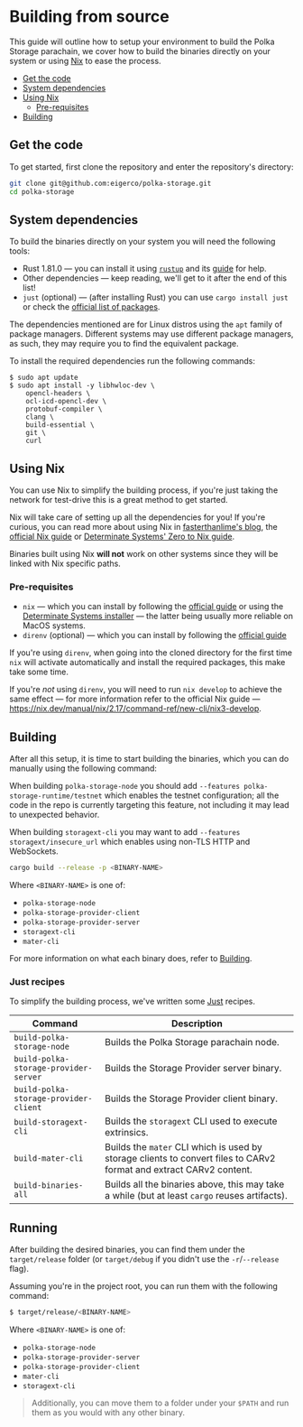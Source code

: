# Building from source

This guide will outline how to setup your environment to build the Polka Storage parachain,
we cover how to build the binaries directly on your system or using [Nix](https://nixos.org/download/) to ease the process.

* [Get the code](#get-the-code)
* [System dependencies](#system-dependencies)
* [Using Nix](#using-nix)
  * [Pre-requisites](#pre-requisites)
* [Building](#building)

## Get the code

To get started, first clone the repository and enter the repository's directory:

```bash
git clone git@github.com:eigerco/polka-storage.git
cd polka-storage
```

<!-- I'm not sure about this section name -->
## System dependencies

To build the binaries directly on your system you will need the following tools:

* Rust 1.81.0 — you can install it using [`rustup`](https://rustup.rs/) and its [guide](https://rust-lang.github.io/rustup/installation/other.html) for help.
* Other dependencies — keep reading, we'll get to it after the end of this list!
* `just` (optional) — (after installing Rust) you can use `cargo install just` or check the [official list of packages](https://just.systems/man/en/packages.html).

The dependencies mentioned are for Linux distros using the `apt` family of package managers.
Different systems may use different package managers, as such, they may require you to find the equivalent package.

To install the required dependencies run the following commands:

```shell
$ sudo apt update
$ sudo apt install -y libhwloc-dev \
    opencl-headers \
    ocl-icd-opencl-dev \
    protobuf-compiler \
    clang \
    build-essential \
    git \
    curl
```

## Using Nix

You can use Nix to simplify the building process,
if you're just taking the network for test-drive this is a great method to get started.

Nix will take care of setting up all the dependencies for you!
If you're curious, you can read more about using Nix in [fasterthanlime's blog](https://fasterthanli.me/series/building-a-rust-service-with-nix/part-9),
the [official Nix guide](https://nixos.org/learn/) or [Determinate Systems' Zero to Nix guide](https://zero-to-nix.com/).

<div class="warning">
Binaries built using Nix <b>will not</b> work on other systems since they will be linked with Nix specific paths.
</div>

### Pre-requisites

- `nix` — which you can install by following the [official guide](https://nixos.org/download/)
  or using the [Determinate Systems installer](https://github.com/DeterminateSystems/nix-installer) — the latter being usually more reliable on MacOS systems.
- `direnv` (optional) — which you can install by following the [official guide](https://direnv.net/docs/installation.html)

If you're using `direnv`, when going into the cloned directory for the first time `nix` will activate automatically and
install the required packages, this make take some time.

If you're _not_ using `direnv`, you will need to run `nix develop` to achieve the same effect —
for more information refer to the official Nix guide — https://nix.dev/manual/nix/2.17/command-ref/new-cli/nix3-develop.

## Building

After all this setup, it is time to start building the binaries, which you can do manually using the following command:

<div class="warning">

When building `polka-storage-node` you should add `--features polka-storage-runtime/testnet` which enables the testnet configuration; all the code in the repo is currently targeting this feature, not including it may lead to unexpected behavior.

When building `storagext-cli` you may want to add `--features storagext/insecure_url` which enables using non-TLS HTTP and WebSockets.
</div>

```bash
cargo build --release -p <BINARY-NAME>
```

Where `<BINARY-NAME>` is one of:

- `polka-storage-node`
- `polka-storage-provider-client`
- `polka-storage-provider-server`
- `storagext-cli`
- `mater-cli`


For more information on what each binary does, refer to [Building](./index.md).

### Just recipes

To simplify the building process, we've written some [Just](https://github.com/casey/just) recipes.

| Command                               | Description                                                                                                         |
| ------------------------------------- | ------------------------------------------------------------------------------------------------------------------- |
| `build-polka-storage-node`            | Builds the Polka Storage parachain node.                                                                            |
| `build-polka-storage-provider-server` | Builds the Storage Provider server binary.                                                                          |
| `build-polka-storage-provider-client` | Builds the Storage Provider client binary.                                                                          |
| `build-storagext-cli`                 | Builds the `storagext` CLI used to execute extrinsics.                                                              |
| `build-mater-cli`                     | Builds the `mater` CLI which is used by storage clients to convert files to CARv2 format and extract CARv2 content. |
| `build-binaries-all`                  | Builds all the binaries above, this may take a while (but at least `cargo` reuses artifacts).                       |

## Running

After building the desired binaries, you can find them under the `target/release` folder
(or `target/debug` if you didn't use the `-r`/`--release` flag).

Assuming you're in the project root, you can run them with the following command:

```bash
$ target/release/<BINARY-NAME>
```

Where `<BINARY-NAME>` is one of:
* `polka-storage-node`
* `polka-storage-provider-server`
* `polka-storage-provider-client`
* `mater-cli`
* `storagext-cli`

> Additionally, you can move them to a folder under your `$PATH` and run them as you would with any other binary.

